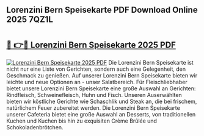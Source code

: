 ## Lorenzini Bern Speisekarte PDF Download Online 2025 7QZ1L

# <h2><a href="http://gcbqpl.nevu.top/?p=Lorenzini+Bern+Speisekarte">🔗 👉🔴 Lorenzini Bern Speisekarte 2025 PDF</a></h2>

[![Lorenzini Bern Speisekarte 2025 PDF](https://i.imgur.com/dBaPXMq.png)](http://gcbqpl.nevu.top/?p=Lorenzini+Bern+Speisekarte)
Die Lorenzini Bern Speisekarte ist nicht nur eine Liste von Gerichten, sondern auch eine Gelegenheit, den Geschmack zu genießen. Auf unserer Lorenzini Bern Speisekarte bieten wir leichte und neue Optionen an - unser Salatbereich. Für Fleischliebhaber bietet unsere Lorenzini Bern Speisekarte eine große Auswahl an Gerichten: Rindfleisch, Schweinefleisch, Huhn und Fisch. Unseren Auserwählten bieten wir köstliche Gerichte wie Schaschlik und Steak an, die bei frischem, natürlichem Feuer zubereitet werden. Die Lorenzini Bern Speisekarte unserer Cafeteria bietet eine große Auswahl an Desserts, von traditionellen Kuchen und Kuchen bis hin zu exquisiten Crème Brûlée und Schokoladenbrötchen.
